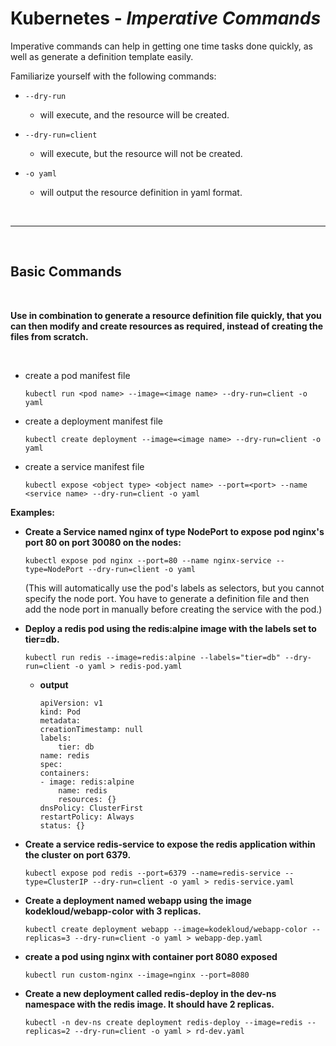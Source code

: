 # Kubernetes - ***Imperative Commands***

Imperative commands can help in getting one time tasks done quickly, as well as generate a definition template easily. 


Familiarize yourself with the following commands:

* `--dry-run` 
  * will execute, and the resource will be created.

* `--dry-run=client`
  * will execute, but the resource will not be created.

* `-o yaml`
  * will output the resource definition in yaml format.

<br>

___

<br>

## **Basic Commands**

<br>

**Use in combination to generate a resource definition file quickly, that you can then modify and create resources as required, instead of creating the files from scratch.**

<br>


* create a pod manifest file
    ```
    kubectl run <pod name> --image=<image name> --dry-run=client -o yaml
    ``` 

* create a deployment manifest file

    ```
    kubectl create deployment --image=<image name> --dry-run=client -o yaml
    ```

* create a service manifest file

    ```
    kubectl expose <object type> <object name> --port=<port> --name <service name> --dry-run=client -o yaml
    ```


**Examples:**

* **Create a Service named nginx of type NodePort to expose pod nginx's port 80 on port 30080 on the nodes:**

    ```
    kubectl expose pod nginx --port=80 --name nginx-service --type=NodePort --dry-run=client -o yaml
    ```

    (This will automatically use the pod's labels as selectors, but you cannot specify the node port. You have to generate a definition file and then add the node port in manually before creating the service with the pod.)


* **Deploy a redis pod using the redis:alpine image with the labels set to tier=db.**

    ```
    kubectl run redis --image=redis:alpine --labels="tier=db" --dry-run=client -o yaml > redis-pod.yaml
    ```
    * **output**

        ```
        apiVersion: v1
        kind: Pod
        metadata:
        creationTimestamp: null
        labels:
            tier: db
        name: redis
        spec:
        containers:
        - image: redis:alpine
            name: redis
            resources: {}
        dnsPolicy: ClusterFirst
        restartPolicy: Always
        status: {}
        ```

* **Create a service redis-service to expose the redis application within the cluster on port 6379.**

    ```
    kubectl expose pod redis --port=6379 --name=redis-service --type=ClusterIP --dry-run=client -o yaml > redis-service.yaml 
    ```

* **Create a deployment named webapp using the image kodekloud/webapp-color with 3 replicas.**

    ```
    kubectl create deployment webapp --image=kodekloud/webapp-color --replicas=3 --dry-run=client -o yaml > webapp-dep.yaml
    ```


*  **create a pod using nginx with container port 8080 exposed**

    ```
    kubectl run custom-nginx --image=nginx --port=8080
    ```

* **Create a new deployment called redis-deploy in the dev-ns namespace with the redis image. It should have 2 replicas.**

    ```
    kubectl -n dev-ns create deployment redis-deploy --image=redis --replicas=2 --dry-run=client -o yaml > rd-dev.yaml
    ```